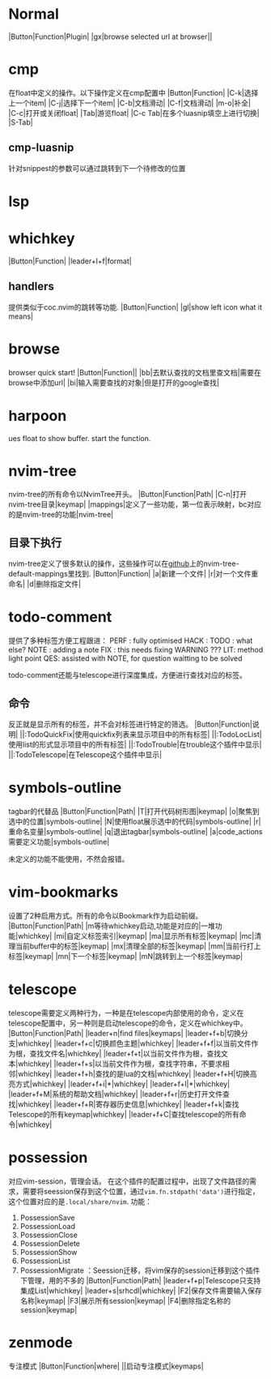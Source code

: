 # Normal
|Button|Function|Plugin|
|gx|browse selected url at browser||

# cmp
在float中定义的操作。以下操作定义在cmp配置中
|Button|Function|
|C-k|选择上一个item|
|C-j|选择下一个item|
|C-b|文档滑动|
|C-f|文档滑动|
|m-o|补全|
|C-c|打开或关闭float|
|Tab|游览float|
|C-c Tab|在多个luasnip填空上进行切换|
|S-Tab|
## cmp-luasnip
针对snippest的参数可以通过<TAB>跳转到下一个待修改的位置

# lsp
# whichkey
|Button|Function|
|leader+l+f|format|

## handlers
提供类似于coc.nvim的跳转等功能.
|Button|Function|
|gl|show left icon what it means|


# browse
browser quick start!
|Button|Function||
|bb|去默认查找的文档里查文档|需要在browse中添加url|
|bi|输入需要查找的对象|但是打开的google查找|

# harpoon
ues float to show buffer.
<TAB> start the function.

# nvim-tree
nvim-tree的所有命令以NvimTree开头。
|Button|Function|Path|
|C-n|打开nvim-tree目录|keymap|
|mappings|定义了一些功能，第一位表示映射，bc对应的是nvim-tree的功能|nvim-tree|
## 目录下执行
nvim-tree定义了很多默认的操作，这些操作可以在[github](https://github.com/kyazdani42/nvim-tree.lua/blob/master/doc/nvim-tree-lua.txt)上的nvim-tree-default-mappings里找到.
|Button|Function|
|a|新建一个文件|
|r|对一个文件重命名|
|d|删除指定文件|

# todo-comment
提供了多种标签方便工程跟进：
PERF : fully optimised
HACK : 
TODO : what else?
NOTE : adding a note
FIX : this needs fixing
WARNING ???
LIT: method light point
QES: assisted with NOTE, for question waitting to be solved

todo-comment还能与telescope进行深度集成，方便进行查找对应的标签。
## 命令
反正就是显示所有的标签，并不会对标签进行特定的筛选。
|Button|Function|说明|
||:TodoQuickFix|使用quickfix列表来显示项目中的所有标签|
||:TodoLocList|使用list的形式显示项目中的所有标签|
||:TodoTrouble|在trouble这个插件中显示|
||:TodoTelescope|在Telescope这个插件中显示|

# symbols-outline
tagbar的代替品
|Button|Function|Path|
|T|打开代码树形图|keymap|
|o|聚焦到选中的位置|symbols-outline|
|N|使用float展示选中的代码|symbols-outline|
|r|重命名变量|symbols-outline|
|q|退出tagbar|symbols-outline|
|a|code_actions需要定义功能|symbols-outline|

未定义的功能不能使用，不然会报错。

# vim-bookmarks
设置了2种启用方式。所有的命令以Bookmark作为启动前缀。
|Button|Function|Path|
|m等待whichkey启动,功能是对应的|一堆功能|whichkey|
|mi|自定义标签索引|keymap|
|ma|显示所有标签|keymap|
|mc|清理当前buffer中的标签|keymap|
|mx|清理全部的标签|keymap|
|mm|当前行打上标签|keymap|
|mn|下一个标签|keymap|
|mN|跳转到上一个标签|keymap|

# telescope
telescope需要定义两种行为，一种是在telescope内部使用的命令，定义在telescope配置中，另一种则是启动telescope的命令，定义在whichkey中。
|Button|Function|Path|
|leader+n|find files|keymaps|
|leader+f+b|切换分支|whichkey|
|leader+f+c|切换颜色主题|whichkey|
|leader+f+f|以当前文件作为根，查找文件名|whichkey|
|leader+f+t|以当前文件作为根，查找文本|whichkey|
|leader+f+s|以当前文件作为根，查找字符串，不要求相邻|whichkey|
|leader+f+h|查找的是lua的文档|whichkey|
|leader+f+H|切换高亮方式|whichkey|
|leader+f+i|\*|whichkey|
|leader+f+l|\*|whichkey|
|leader+f+M|系统的帮助文档|whichkey|
|leader+f+r|历史打开文件查找|whichkey|
|leader+f+R|寄存器历史信息|whichkey|
|leader+f+k|查找Telescope的所有keymap|whichkey|
|leader+f+C|查找telescope的所有命令|whichkey|

# possession
对应vim-session，管理会话。
在这个插件的配置过程中，出现了文件路径的需求，需要将seession保存到这个位置，通过`vim.fn.stdpath('data')`进行指定，这个位置对应的是`.local/share/nvim`.
功能：
1. PossessionSave
2. PossessionLoad
3. PossessionClose
4. PossessionDelete
5. PossessionShow
6. PossessionList
7. PossessionMigrate ：Seession迁移，将vim保存的session迁移到这个插件下管理，用的不多的
|Button|Function|Path|
|leader+f+p|Telescope只支持集成List|whichkey|
|leader+s|srhcdl|whichkey|
|F2|保存文件需要输入保存名称|keymap|
|F3|展示所有session|keymap|
|F4|删除指定名称的session|keymap|

# zenmode
专注模式
|Button|Function|where|
|<C-x>|启动专注模式|keymaps|
